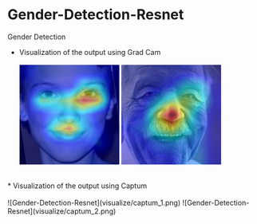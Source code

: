 # Gender-Detection-Resnet
Gender Detection

* Visualization of the output using Grad Cam <br/> <br/>
![Gender-Detection-Resnet](visualize/Grad_cam1.png)
![Gender-Detection-Resnet](visualize/Grad_cam2.png)

<br/>
* Visualization of the output using Captum <br/> <br/>
![Gender-Detection-Resnet](visualize/captum_1.png)
![Gender-Detection-Resnet](visualize/captum_2.png)
